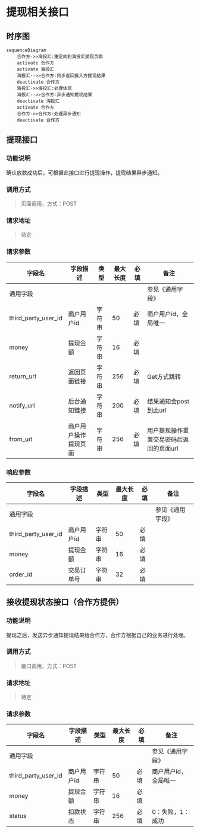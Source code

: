 # 提现相关接口

## 时序图

```mermaid
sequenceDiagram
    合作方->>海投汇:重定向到海投汇提现页面
    activate 合作方
    activate 海投汇
    海投汇-->>合作方:同步返回接入方提现结果
    deactivate 合作方
    海投汇->>海投汇:处理体现
    海投汇-->>合作方:异步通知提现结果
    deactivate 海投汇
    activate 合作方
    合作方->>合作方:处理异步通知
    deactivate 合作方
```

## 提现接口

### 功能说明

确认放款成功后，可根据此接口进行提现操作，提现结果异步通知。

### 调用方式

> 页面调用，方式：POST
>

### 请求地址

> 待定
>

### 请求参数

| **字段名**          | **字段描述**         | **类型** | **最大长度** | **必填** | **备注**                                |
| ------------------- | -------------------- | -------- | ------------ | -------- | --------------------------------------- |
| 通用字段            |                      |          |              |          | 参见《通用字段》                        |
| third_party_user_id | 商户用户id           | 字符串   | 50           | 必填        | 商户用户id，全局唯一                    |
| money               | 提现金额             | 字符串        | 16           | 必填        |                                         |
| return_url          | 返回页面链接         | 字符串        | 256          | 必填        | Get方式跳转                             |
| notify_url          | 后台通知链接         | 字符串        | 200          | 必填        | 结果通知会post到此url                   |
| from_url            | 商户用户操作提现页面 | 字符串        | 256          | 必填        | 用户提现操作重置交易密码后返回的页面url |

### 响应参数

| **字段名**          | **字段描述** | **类型** | **最大长度** | **必填** | **备注**         |
| ------------------- | ------------ | -------- | ------------ | -------- | ---------------- |
| 通用字段            |              |          |              |          | 参见《通用字段》 |
| third_party_user_id | 商户用户id   | 字符串        | 50           | 必填        |                  |
| money               | 提现金额     | 字符串        | 16           | 必填        |                  |
| order_id            | 交易订单号   | 字符串        | 32           | 必填        |                  |

 

## 接收提现状态接口（合作方提供）

### 功能说明

提现之后，发送异步通知提现结果给合作方，合作方根据自己的业务进行处理。

### 调用方式

> 接口调用，方式：POST
>

### 请求地址

> 待定
>

### 请求参数

| **字段名**          | **字段描述** | **类型** | **最大长度** | **必填** | **备注**              |
| ------------------- | ------------ | -------- | ------------ | -------- | --------------------- |
| 通用字段            |              |          |              |          | 参见《通用字段》      |
| third_party_user_id | 商户用户id   | 字符串        | 50           | 必填        | 商户用户id，全局唯一  |
| money               | 提现金额     | 字符串        | 16           | 必填        |                       |
| status              | 扣款状态     | 字符串        | 256          | 必填        | 0：失败，1：成功      |